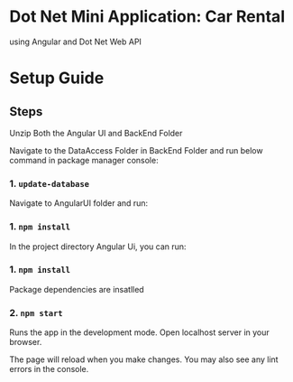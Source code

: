 # Dot Net Mini Application: Car Rental 
using Angular and Dot Net Web API


# Setup Guide 

## Steps

Unzip Both the Angular UI and BackEnd Folder

Navigate to the DataAccess Folder in BackEnd Folder and run below command in package manager console:
### 1. `update-database`


Navigate to AngularUI folder and run:
### 1. `npm install`

In the project directory Angular Ui, you can run:

### 1. `npm install`
Package dependencies are insatlled 


### 2. `npm start`
Runs the app in the development mode.
Open localhost server in your browser.

The page will reload when you make changes.
You may also see any lint errors in the console.

